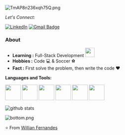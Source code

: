![TmAP8n236xqh75Q.png](https://i.loli.net/2020/07/13/OiwrC2KRZNPA9cJ.png)

<div align="left">

<i>Let's Connect:</i><br>

<a href="https://www.linkedin.com/in/willian-fernandes/" target="_blank"><img src="https://img.shields.io/badge/LinkedIn-%230077B5.svg?&style=flat-square&logo=linkedin&logoColor=white" alt="LinkedIn"></a>
[![Gmail Badge](https://img.shields.io/badge/-willianfernandes113@gmail.com-c14438?style=flat-square&logo=Gmail&logoColor=white&link=mailto:willianfernandes113@gmail.com)](mailto:willianfernandes113@gmail.com)

</div>


### About

-  **Learning :** Full-Stack Development <img src="https://media.giphy.com/media/WUlplcMpOCEmTGBtBW/giphy.gif" width="30">
-  **Hobbies :** Code :computer: & Soccer :soccer:
-  **Fact :** First solve the problem, then write the code :heart: 


**Languages and Tools:** 
<p align="left">
  <img src="https://media3.giphy.com/media/kdFc8fubgS31b8DsVu/giphy.webp" width="50">
  <img src="https://media3.giphy.com/media/ln7z2eWriiQAllfVcn/200w.webp" width="50">
  <img src="https://i.giphy.com/media/eNAsjO55tPbgaor7ma/200w.webp" width="50">
  <img src="https://media.giphy.com/media/VgGthkhUvGgOit7Y9i/giphy.gif" width="50">
  <img src="https://i.giphy.com/media/IdyAQJVN2kVPNUrojM/200.webp" width="50">
  <img src="https://media.giphy.com/media/KzJkzjggfGN5Py6nkT/giphy.gif" width="50">
  
 
</p>


![github stats](https://github-readme-stats.vercel.app/api?username=Willian17&show_icons=true)


![bottom.png](https://i.loli.net/2020/07/12/b3grZD6LFseGuUP.png)


⭐️ From [Willian Fernandes](https://github.com/Willian17)
